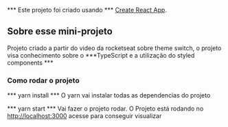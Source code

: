 *** Este projeto foi criado usando *** [Create React App](https://github.com/facebook/create-react-app).

## Sobre esse mini-projeto

Projeto criado a partir do video da rocketseat sobre theme switch, o projeto visa conhecimento sobre o ***TypeScript e a utilização do styled components ***

### Como rodar o projeto

*** yarn install ***
O yarn vai instalar todas as dependencias do projeto

*** yarn start ***
Vai fazer o projeto rodar.
O Projeto está rodando no [http://localhost:3000](http://localhost:3000) acesse para conseguir visualizar


